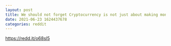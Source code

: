```yaml
--- 
layout: post 
title: We should not forget Cryptocurrency is not just about making money, it’s about replacing money. 
date: 2021-06-23 1624437678 
categories: reddit 
--- 
```

https://redd.it/o68sl5